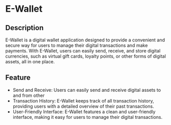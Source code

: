 # E-Wallet

## Description

E-Wallet is a digital wallet application designed to provide a convenient and secure way for users to manage their digital transactions and make payments. With E-Wallet, users can easily send, receive, and store digital currencies, such as virtual gift cards, loyalty points, or other forms of digital assets, all in one place.

## Feature
* Send and Receive: Users can easily send and receive digital assets to and from other
* Transaction History: E-Wallet keeps track of all transaction history, providing users with a detailed overview of their past transactions.
* User-Friendly Interface: E-Wallet features a clean and user-friendly interface, making it easy for users to manage their digital transactions.


